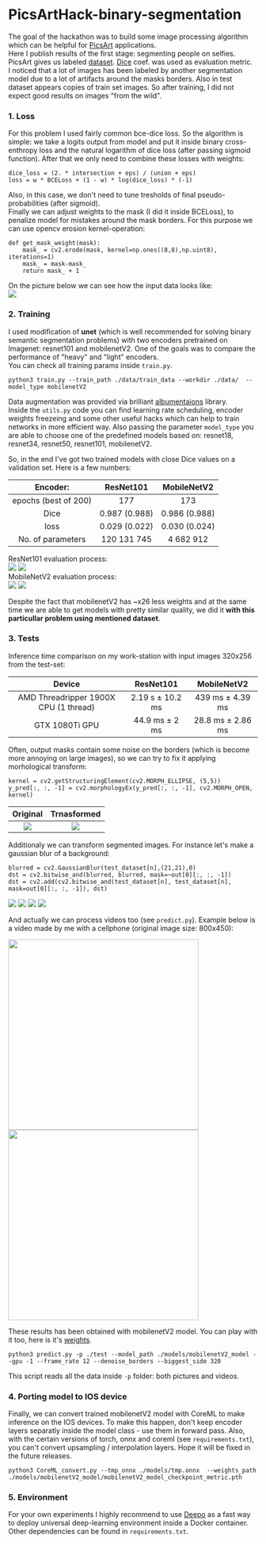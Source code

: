 # PicsArtHack-binary-segmentation

The goal of the hackathon was to build some image processing algorithm which can be helpful for [PicsArt](https://picsart.com/?hl=en) applications.  
Here I publish results of the first stage: segmenting people on selfies.
PicsArt gives us labeled [dataset](https://drive.google.com/file/d/1_e2DcZnjufx35uSmQElN5mpdo-Rlv7ZI/view?usp=sharing). [Dice](https://en.wikipedia.org/wiki/S%C3%B8rensen%E2%80%93Dice_coefficient) coef. was used as evaluation metric.  
I noticed that a lot of images has been labeled by another segmentation model due to a lot of artifacts around the masks borders. Also in test dataset appears copies of train set images. So after training, I did not expect good results on images "from the wild".

### 1. Loss  
For this problem I used fairly common bce-dice loss. So the algorithm is simple: we take a logits output from model and put it inside binary cross-enthropy loss and the natural logarithm of dice loss (after passing sigmoid function). After that we only need to combine these losses with weights:
```
dice_loss = (2. * intersection + eps) / (union + eps)
loss = w * BCELoss + (1 - w) * log(dice_loss) * (-1)
```  
Also, in this case, we don't need to tune tresholds of final pseudo-probabilities (after sigmoid).  
Finally we can adjust weights to the mask (I did it inside BCELoss), to penalize model for mistakes around the mask borders. For this purpose we can use opencv erosion kernel-operation:
```
def get_mask_weight(mask):
    mask_ = cv2.erode(mask, kernel=np.ones((8,8),np.uint8), iterations=1)
    mask_ = mask-mask_
    return mask_ + 1
```  
On the picture below we can see how the input data looks like:    
<img src="https://github.com/gasparian/PicsArt-Hack-binary_segmentation/blob/master/pics/example_1.png">  
### 2. Training  
I used modification of **unet** (which is well recommended for solving binary semantic segmentation problems) with two encoders pretrained on Imagenet: resnet101 and mobilenetV2. One of the goals was to compare the performance of "heavy" and "light" encoders.  
You can check all training params inside `train.py`.

```
python3 train.py --train_path ./data/train_data --workdir ./data/  --model_type mobilenetV2
```

Data augmentation was provided via brilliant [albumentaions](https://github.com/albu/albumentations) library.  
Inside the `utils.py` code you can find learning rate scheduling, encoder weights freezeing and some other useful hacks which can help to train networks in more efficient way. Also passing the parameter `model_type` you are able to choose one of the predefined models based on: resnet18, resnet34, resnet50, resnet101, mobilenetV2. 

So, in the end I've got two trained models with close Dice values on a validation set. Here is a few numbers:    

Encoder: | ResNet101             |  MobileNetV2  
:-------------------------:|:-------------------------:|:-------------------------:  
epochs (best of 200) | 177 | 173  
Dice | 0.987 (0.988) | 0.986 (0.988)  
loss | 0.029 (0.022) | 0.030 (0.024)  
No. of parameters | 120 131 745 | 4 682 912  

ResNet101 evaluation process:  
<img src="https://github.com/gasparian/PicsArt-Hack-binary_segmentation/blob/master/pics/resnet101_loss.png">  <img src="https://github.com/gasparian/PicsArt-Hack-binary_segmentation/blob/master/pics/resnet101_metric.png">  
MobileNetV2 evaluation process:  
<img src="https://github.com/gasparian/PicsArt-Hack-binary_segmentation/blob/master/pics/mobilenetV2_loss.png">  <img src="https://github.com/gasparian/PicsArt-Hack-binary_segmentation/blob/master/pics/mobilenetV2_metric.png">  

Despite the fact that mobilenetV2 has ~x26 less weights and at the same time we are able to get models with pretty similar quality, we did it **with this particullar problem using mentioned dataset**.  

### 3. Tests  
Inference time comparison on my work-station with input images 320x256 from the test-set:  

Device | ResNet101 | MobileNetV2  
:-------------------------:|:-------------------------:|:-------------------------:  
AMD Threadripper 1900X CPU (1 thread) | 2.19 s ± 10.2 ms | 439 ms ± 4.39 ms  
GTX 1080Ti GPU | 44.9 ms ± 2 ms | 28.8 ms ± 2.86 ms  

Often, output masks contain some noise on the borders (which is become more annoying on large images), so we can try to fix it applying morhological transform: 
```
kernel = cv2.getStructuringElement(cv2.MORPH_ELLIPSE, (5,5))
y_pred[:, :, -1] = cv2.morphologyEx(y_pred[:, :, -1], cv2.MORPH_OPEN, kernel)
```  
Original | Trnasformed  
:-------------------------:|:-------------------------:
<img src="https://github.com/gasparian/PicsArt-Hack-binary_segmentation/blob/master/pics/ex_3_orig_mask.png"> | <img src="https://github.com/gasparian/PicsArt-Hack-binary_segmentation/blob/master/pics/ex_3_edited_mask.png">  

Additionaly we can transform segmented images. For instance let's make a gaussian blur of a background:
```
blurred = cv2.GaussianBlur(test_dataset[n],(21,21),0)
dst = cv2.bitwise_and(blurred, blurred, mask=~out[0][:, :, -1])
dst = cv2.add(cv2.bitwise_and(test_dataset[n], test_dataset[n], mask=out[0][:, :, -1]), dst)
```
<img src="https://github.com/gasparian/PicsArt-Hack-binary_segmentation/blob/master/pics/ex_2_orig.png">  <img src="https://github.com/gasparian/PicsArt-Hack-binary_segmentation/blob/master/pics/ex_2_transformed.png">  <img src="https://github.com/gasparian/PicsArtHack-binary-segmentation/blob/master/pics/girl_ex_orig.png">  <img src="https://github.com/gasparian/PicsArtHack-binary-segmentation/blob/master/pics/girl_ex_blured.png">  

And actually we can process videos too (see `predict.py`). Example below is a video made by me with a cellphone (original image size: 800x450):  

<img src="https://github.com/gasparian/PicsArt-Hack-binary_segmentation/blob/master/pics/VID_orig.gif" height=384>  <img src="https://github.com/gasparian/PicsArt-Hack-binary_segmentation/blob/master/pics/VID_edited.gif" height=384>  

These results has been obtained with mobilenetV2 model. You can play with it too, here is it's [weights](https://drive.google.com/file/d/1XSRaOaoWKKSllIuUgkW0BVsMKieQ8mbG/view?usp=sharing).  

```
python3 predict.py -p ./test --model_path ./models/mobilenetV2_model --gpu -1 --frame_rate 12 --denoise_borders --biggest_side 320
```
This script reads all the data inside `-p` folder: both pictures and videos.

### 4. Porting model to IOS device  
Finally, we can convert trained mobilenetV2 model with CoreML to make inference on the IOS devices. To make this happen, don't keep encoder layers separatly inside the model class - use them in forward pass. Also, with the certain versions of torch, onnx and coreml (see `requirements.txt`), you can't convert upsampling / interpolation layers. Hope it will be fixed in the future releases.

```
python3 CoreML_convert.py --tmp_onnx ./models/tmp.onnx  --weights_path ./models/mobilenetV2_model/mobilenetV2_model_checkpoint_metric.pth
```

### 5. Environment  
For your own experiments I highly recommend to use [Deepo](https://github.com/ufoym/deepo) as a fast way to deploy universal deep-learning environment inside a Docker container.  Other dependencies can be found in `requirements.txt`.  
